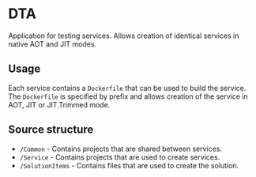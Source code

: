 # DTA

Application for testing services. Allows creation of identical services in native AOT and JIT modes.

## Usage

Each service contains a `Dockerfile` that can be used to build the service. The `Dockerfile` is specified by prefix and allows creation of the service in AOT, JIT or JIT.Trimmed mode.

## Source structure

- `/Common` - Contains projects that are shared between services.
- `/Service` - Contains projects that are used to create services.
- `/SolutionItems` - Contains files that are used to create the solution.
